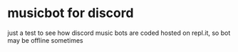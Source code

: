 # musicbot for discord
just a test to see how discord music bots are coded
hosted on repl.it, so bot may be offline sometimes
